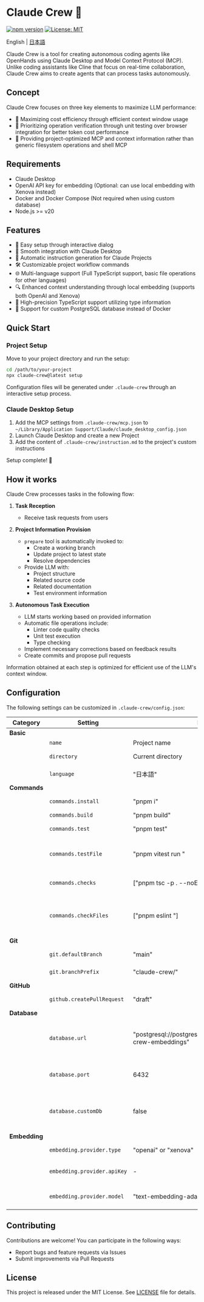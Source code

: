 # Claude Crew 🤖

[![npm version](https://badge.fury.io/js/claude-crew.svg)](https://badge.fury.io/js/claude-crew)
[![License: MIT](https://img.shields.io/badge/License-MIT-yellow.svg)](https://opensource.org/licenses/MIT)

English | [日本語](README.ja.md)

Claude Crew is a tool for creating autonomous coding agents like OpenHands using Claude Desktop and Model Context Protocol (MCP). Unlike coding assistants like Cline that focus on real-time collaboration, Claude Crew aims to create agents that can process tasks autonomously.

## Concept

Claude Crew focuses on three key elements to maximize LLM performance:

- 🎯 Maximizing cost efficiency through efficient context window usage
- 🧪 Prioritizing operation verification through unit testing over browser integration for better token cost performance
- 🔄 Providing project-optimized MCP and context information rather than generic filesystem operations and shell MCP

## Requirements

- Claude Desktop
- OpenAI API key for embedding (Optional: can use local embedding with Xenova instead)
- Docker and Docker Compose (Not required when using custom database)
- Node.js >= v20

## Features

- 🚀 Easy setup through interactive dialog
- 🔄 Smooth integration with Claude Desktop
- 📝 Automatic instruction generation for Claude Projects
- 🛠️ Customizable project workflow commands
- 🌐 Multi-language support (Full TypeScript support, basic file operations for other languages)
- 🔍 Enhanced context understanding through local embedding (supports both OpenAI and Xenova)
- 💪 High-precision TypeScript support utilizing type information
- 🔌 Support for custom PostgreSQL database instead of Docker

## Quick Start

### Project Setup

Move to your project directory and run the setup:

```bash
cd /path/to/your-project
npx claude-crew@latest setup
```

Configuration files will be generated under `.claude-crew` through an interactive setup process.

### Claude Desktop Setup

1. Add the MCP settings from `.claude-crew/mcp.json` to `~/Library/Application Support/Claude/claude_desktop_config.json`
2. Launch Claude Desktop and create a new Project
3. Add the content of `.claude-crew/instruction.md` to the project's custom instructions

Setup complete! 🎉

## How it works

Claude Crew processes tasks in the following flow:

1. **Task Reception**

   - Receive task requests from users

2. **Project Information Provision**

   - `prepare` tool is automatically invoked to:
     - Create a working branch
     - Update project to latest state
     - Resolve dependencies
   - Provide LLM with:
     - Project structure
     - Related source code
     - Related documentation
     - Test environment information

3. **Autonomous Task Execution**
   - LLM starts working based on provided information
   - Automatic file operations include:
     - Linter code quality checks
     - Unit test execution
     - Type checking
   - Implement necessary corrections based on feedback results
   - Create commits and propose pull requests

Information obtained at each step is optimized for efficient use of the LLM's context window.

## Configuration

The following settings can be customized in `.claude-crew/config.json`:

| Category      | Setting                     | Default Value                                                          | Description                                                            |
| ------------- | --------------------------- | ---------------------------------------------------------------------- | ---------------------------------------------------------------------- |
| **Basic**     |
|               | `name`                      | Project name                                                           | Project name                                                           |
|               | `directory`                 | Current directory                                                      | Project root directory                                                 |
|               | `language`                  | "日本語"                                                               | Language for Claude interaction                                        |
| **Commands**  |
|               | `commands.install`          | "pnpm i"                                                               | Command to install dependencies                                        |
|               | `commands.build`            | "pnpm build"                                                           | Build command                                                          |
|               | `commands.test`             | "pnpm test"                                                            | Test execution command                                                 |
|               | `commands.testFile`         | "pnpm vitest run <file>"                                               | Single file test command. <file> is replaced with absolute path        |
|               | `commands.checks`           | ["pnpm tsc -p . --noEmit"]                                             | Validation commands like type checking                                 |
|               | `commands.checkFiles`       | ["pnpm eslint <files>"]                                                | File-specific validation commands. <files> is replaced with paths list |
| **Git**       |
|               | `git.defaultBranch`         | "main"                                                                 | Default branch name                                                    |
|               | `git.branchPrefix`          | "claude-crew/"                                                         | Working branch prefix                                                  |
| **GitHub**    |
|               | `github.createPullRequest`  | "draft"                                                                | PR creation method (always/draft/never)                                |
| **Database**  |
|               | `database.url`              | "postgresql://postgres:postgres@127.0.0.1:6432/claude-crew-embeddings" | PostgreSQL connection URL. Use your own DB URL when customDb is true   |
|               | `database.port`             | 6432                                                                   | Port number for built-in Docker DB (ignored when customDb is true)     |
|               | `database.customDb`         | false                                                                  | Set to true to use your own PostgreSQL database instead of Docker      |
| **Embedding** |
|               | `embedding.provider.type`   | "openai" or "xenova"                                                   | Embedding provider type                                                |
|               | `embedding.provider.apiKey` | -                                                                      | OpenAI API key (required when type is "openai")                        |
|               | `embedding.provider.model`  | "text-embedding-ada-002"                                               | OpenAI embedding model (used when type is "openai")                    |

## Contributing

Contributions are welcome! You can participate in the following ways:

- Report bugs and feature requests via Issues
- Submit improvements via Pull Requests

## License

This project is released under the MIT License. See [LICENSE](LICENSE) file for details.
